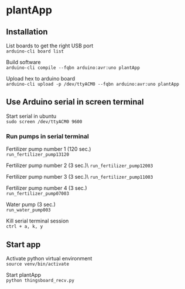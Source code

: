 # plantApp


## Installation

List boards to get the right USB port \
`arduino-cli board list`

Build software \
`arduino-cli compile --fqbn arduino:avr:uno plantApp`

Upload hex to arduino board \
`arduino-cli upload -p /dev/ttyACM0 --fqbn arduino:avr:uno plantApp`

## Use Arduino serial in screen terminal

Start serial in ubuntu \
`sudo screen /dev/ttyACM0 9600` 

### Run pumps in serial terminal  

Fertilizer pump number 1 (120 sec.) \
`run_fertilizer_pump13120` 

Fertilizer pump number 2 (3 sec.)\ 
`run_fertilizer_pump12003`

Fertilizer pump number 3 (3 sec.)\ 
`run_fertilizer_pump11003`

Fertilizer pump number 4 (3 sec.) \
`run_fertilizer_pump07003`

Water pump (3 sec.) \
`run_water_pump003` 

Kill serial terminal session \
`ctrl + a, k, y`

## Start app

Activate python virtual environment \
`source venv/bin/activate`

Start plantApp \
`python thingsboard_recv.py`


